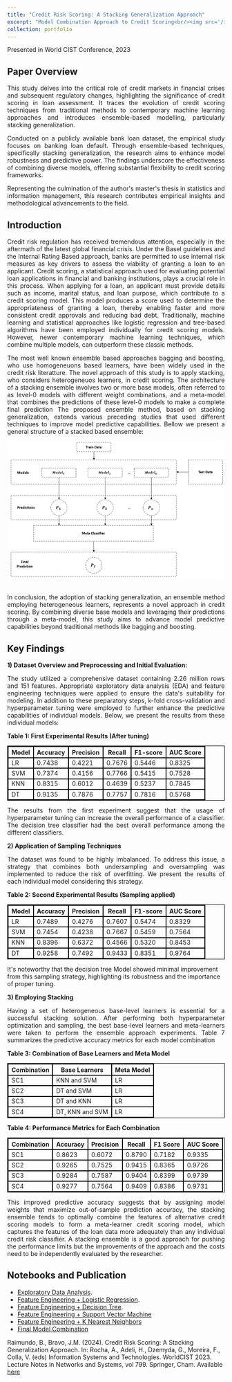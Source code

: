 ```yaml
---
title: "Credit Risk Scoring: A Stacking Generalization Approach"
excerpt: "Model Combination Approach to Credit Scoring<br/><img src='/images/CreditCard.png'>"
collection: portfolio
---
```


Presented in World CIST Conference, 2023

**Paper Overview**
---
<div style="text-align: justify;">
<p>This study delves into the critical role of credit markets in financial crises and subsequent regulatory changes, highlighting the significance of credit scoring in loan assessment. It traces the evolution of credit scoring techniques from traditional methods to contemporary machine learning approaches and introduces ensemble-based modelling, particularly stacking generalization.</p>
</div>
<div style="text-align: justify;">
<p>Conducted on a publicly available bank loan dataset, the empirical study focuses on banking loan default. Through ensemble-based techniques, specifically stacking generalization, the research aims to enhance model robustness and predictive power. The findings underscore the effectiveness of combining diverse models, offering substantial flexibility to credit scoring frameworks.</p>
</div>
<div style="text-align: justify;">
<p>Representing the culmination of the author's master's thesis in statistics and information management, this research contributes empirical insights and methodological advancements to the field.</p>
</div>

**Introduction**
----
<div style="text-align: justify;">
<p>Credit risk regulation has received tremendous attention, especially in the aftermath of the latest global financial crisis. Under the Basel guidelines and the Internal Rating Based approach, banks are permitted to use internal risk measures as key drivers to assess the viability of granting a loan to an applicant. Credit scoring, a statistical approach used for evaluating potential loan applications in financial and banking institutions, plays a crucial role in this process. When applying for a loan, an applicant must provide details such as income, marital status, and loan purpose, which contribute to a credit scoring model. This model produces a score used to determine the appropriateness of granting a loan, thereby enabling faster and more consistent credit approvals and reducing bad debt. Traditionally, machine learning and statistical approaches like logistic regression and tree-based algorithms have been employed individually for credit scoring models. However, newer contemporary machine learning techniques, which combine multiple models, can outperform these classic methods.</p>
</div>
<div style="text-align: justify;">
<p>The most well known ensemble based approaches bagging and boosting, who use homogeneuons based learners, have been widely used in the credit risk literatture. The novel approach of this study is to apply stacking, who considers heterogeneuos learners, in credit scoring. The architecture of a stacking ensemble involves two or more base models, often referred to as level-0 models with different weight combinations, and a meta-model that combines the predictions of these level-0 models to make a complete final prediction The proposed ensemble method, based on stacking generalization, extends various preceding studies that used different techniques to improve model predictive capabilities. Bellow we present a general structure of a stacked based ensemble:</p>
</div>

<div style="text-align: center;">
    <img src="/images/stacking.png" alt="Stacked Ensemble Model Structure">
    <br><br>
</div>

<div style="text-align: justify;">

<p>In conclusion, the adoption of stacking generalization, an ensemble method employing heterogeneous learners, represents a novel approach in credit scoring. By combining diverse base models and leveraging their predictions through a meta-model, this study aims to advance model predictive capabilities beyond traditional methods like bagging and boosting.</p>
</div>


**Key Findings**
---


**1) Dataset Overview and Preprocessing and Initial Evaluation:**

<div style="text-align: justify;">
<p>The study utilized a comprehensive dataset containing 2.26 million rows and 151 features. Appropriate exploratory data analysis (EDA) and feature engineering techniques were applied to ensure the data's suitability for modeling. In addition to these preparatory steps, k-fold cross-validation and hyperparameter tuning were employed to further enhance the predictive capabilities of individual models. Below, we present the results from these individual models:</p>
</div>

**Table 1: First Experimental Results (After tuning)**
<table style="width:100%; border-collapse: collapse; border: 1px solid black;">
    <tr>
        <th style="border: 2px solid black;">Model</th>
        <th style="border: 2px solid black;">Accuracy</th>
        <th style="border: 2px solid black;">Precision</th>
        <th style="border: 2px solid black;">Recall</th>
        <th style="border: 2px solid black;">F1-score</th>
        <th style="border: 2px solid black;">AUC Score</th>
    </tr>
    <tr>
        <td style="border: 2px solid black;">LR</td>
        <td style="border: 2px solid black;">0.7438</td>
        <td style="border: 2px solid black;">0.4221</td>
        <td style="border: 2px solid black;">0.7676</td>
        <td style="border: 2px solid black;">0.5446</td>
        <td style="border: 2px solid black;">0.8325</td>
    </tr>
    <tr>
        <td style="border: 2px solid black;">SVM</td>
        <td style="border: 2px solid black;">0.7374</td>
        <td style="border: 2px solid black;">0.4156</td>
        <td style="border: 2px solid black;">0.7766</td>
        <td style="border: 2px solid black;">0.5415</td>
        <td style="border: 2px solid black;">0.7528</td>
    </tr>
    <tr>
        <td style="border: 2px solid black;">KNN</td>
        <td style="border: 2px solid black;">0.8315</td>
        <td style="border: 2px solid black;">0.6012</td>
        <td style="border: 2px solid black;">0.4639</td>
        <td style="border: 2px solid black;">0.5237</td>
        <td style="border: 2px solid black;">0.7845</td>
    </tr>
    <tr>
        <td style="border: 2px solid black;">DT</td>
        <td style="border: 2px solid black;">0.9135</td>
        <td style="border: 2px solid black;">0.7876</td>
        <td style="border: 2px solid black;">0.7757</td>
        <td style="border: 2px solid black;">0.7816</td>
        <td style="border: 2px solid black;">0.5768</td>
    </tr>
</table>

<div style="text-align: justify;">
<p>The results from the first experiment suggest that the usage of hyperparameter tuning can increase the overall performance of a classifier. The decision tree classifier had the best overall performance among the different classifiers.</p>
</div>


**2) Application of Sampling Techniques**
<div style="text-align: justify;">
<p>The dataset was found to be highly imbalanced. To address this issue, a strategy that combines both undersampling and oversampling was implemented to reduce the risk of overfitting. We present the results of each individual model considering this strategy.</p>
</div>

**Table 2: Second Experimental Results (Sampling applied)**
<table style="width:100%; border-collapse: collapse; border: 1px solid black;">
    <tr>
        <th style="border: 2px solid black;">Model</th>
        <th style="border: 2px solid black;">Accuracy</th>
        <th style="border: 2px solid black;">Precision</th>
        <th style="border: 2px solid black;">Recall</th>
        <th style="border: 2px solid black;">F1-score</th>
        <th style="border: 2px solid black;">AUC Score</th>
    </tr>
    <tr>
        <td style="border: 2px solid black;">LR</td>
        <td style="border: 2px solid black;">0.7489</td>
        <td style="border: 2px solid black;">0.4276</td>
        <td style="border: 2px solid black;">0.7607</td>
        <td style="border: 2px solid black;">0.5474</td>
        <td style="border: 2px solid black;">0.8329</td>
    </tr>
    <tr>
        <td style="border: 2px solid black;">SVM</td>
        <td style="border: 2px solid black;">0.7454</td>
        <td style="border: 2px solid black;">0.4238</td>
        <td style="border: 2px solid black;">0.7667</td>
        <td style="border: 2px solid black;">0.5459</td>
        <td style="border: 2px solid black;">0.7564</td>
    </tr>
    <tr>
        <td style="border: 2px solid black;">KNN</td>
        <td style="border: 2px solid black;">0.8396</td>
        <td style="border: 2px solid black;">0.6372</td>
        <td style="border: 2px solid black;">0.4566</td>
        <td style="border: 2px solid black;">0.5320</td>
        <td style="border: 2px solid black;">0.8453</td>
    </tr>
    <tr>
        <td style="border: 2px solid black;">DT</td>
        <td style="border: 2px solid black;">0.9258</td>
        <td style="border: 2px solid black;">0.7492</td>
        <td style="border: 2px solid black;">0.9433</td>
        <td style="border: 2px solid black;">0.8351</td>
        <td style="border: 2px solid black;">0.9764</td>
    </tr>
</table>


It's noteworthy that the decision tree Model showed minimal improvement from this sampling strategy, highlighting its robustness and the importance of proper tuning.

**3) Employing Stacking**
<div style="text-align: justify;">
<p>Having a set of heterogeneous base-level learners is essential for a successful stacking solution. After performing both hyperparameter optimization and sampling, the best base-level learners and meta-learners were taken to perform the ensemble approach experiments. Table 7 summarizes the predictive accuracy metrics for each model combination</p>
</div>

**Table 3: Combination of Base Learners and Meta Model**
<table style="width:100%; border-collapse: collapse; border: 1px solid black;">
    <tr>
        <th style="border: 2px solid black;">Combination</th>
        <th style="border: 2px solid black;">Base Learners</th>
        <th style="border: 2px solid black;">Meta Model</th>
    </tr>
    <tr>
        <td style="border: 2px solid black;">SC1</td>
        <td style="border: 2px solid black;">KNN and SVM</td>
        <td style="border: 2px solid black;">LR</td>
    </tr>
    <tr>
        <td style="border: 2px solid black;">SC2</td>
        <td style="border: 2px solid black;">DT and SVM</td>
        <td style="border: 2px solid black;">LR</td>
    </tr>
    <tr>
        <td style="border: 2px solid black;">SC3</td>
        <td style="border: 2px solid black;">DT and KNN</td>
        <td style="border: 2px solid black;">LR</td>
    </tr>
    <tr>
        <td style="border: 2px solid black;">SC4</td>
        <td style="border: 2px solid black;">DT, KNN and SVM</td>
        <td style="border: 2px solid black;">LR</td>
    </tr>
</table>

**Table 4: Performance Metrics for Each Combination**
<table style="width:100%; border-collapse: collapse; border: 1px solid black;">
    <tr>
        <th style="border: 2px solid black;">Combination</th>
        <th style="border: 2px solid black;">Accuracy</th>
        <th style="border: 2px solid black;">Precision</th>
        <th style="border: 2px solid black;">Recall</th>
        <th style="border: 2px solid black;">F1 Score</th>
        <th style="border: 2px solid black;">AUC Score</th>
    </tr>
    <tr>
        <td style="border: 2px solid black;">SC1</td>
        <td style="border: 2px solid black;">0.8623</td>
        <td style="border: 2px solid black;">0.6072</td>
        <td style="border: 2px solid black;">0.8790</td>
        <td style="border: 2px solid black;">0.7182</td>
        <td style="border: 2px solid black;">0.9335</td>
    </tr>
    <tr>
        <td style="border: 2px solid black;">SC2</td>
        <td style="border: 2px solid black;">0.9265</td>
        <td style="border: 2px solid black;">0.7525</td>
        <td style="border: 2px solid black;">0.9415</td>
        <td style="border: 2px solid black;">0.8365</td>
        <td style="border: 2px solid black;">0.9726</td>
    </tr>
    <tr>
        <td style="border: 2px solid black;">SC3</td>
        <td style="border: 2px solid black;">0.9284</td>
        <td style="border: 2px solid black;">0.7587</td>
        <td style="border: 2px solid black;">0.9404</td>
        <td style="border: 2px solid black;">0.8399</td>
        <td style="border: 2px solid black;">0.9739</td>
    </tr>
    <tr>
        <td style="border: 2px solid black;">SC4</td>
        <td style="border: 2px solid black;">0.9277</td>
        <td style="border: 2px solid black;">0.7564</td>
        <td style="border: 2px solid black;">0.9409</td>
        <td style="border: 2px solid black;">0.8386</td>
        <td style="border: 2px solid black;">0.9731</td>
    </tr>
</table>

<div style="text-align: justify;">
<p>This improved predictive accuracy suggests that by assigning model weights that maximize out-of-sample prediction accuracy, the stacking ensemble tends to optimally combine the features of alternative credit scoring models to form a meta-learner credit scoring model, which captures the features of the loan data more adequately than any individual credit risk classifier. 
A stacking ensemble is a good approach for pushing the performance limits but the improvements of the approach and the costs need to be independently evaluated by the researcher.</p>
</div>


**Notebooks and Publication**
---
* [Exploratory Data Analysis](https://github.com/BernardoRaimundo/Credit-Risk-Stacking-Ensemble/blob/main/Python%20Code%20For%20Deployment/1.%20Lending%20Club%20(EDA).ipynb).
* [Feature Engineering + Logistic Regression](https://github.com/BernardoRaimundo/Credit-Risk-Stacking-Ensemble/blob/main/Python%20Code%20For%20Deployment/2.%20Lending%20Club%20(Feature%20Engineering%20%2B%20LR).ipynb).
* [Feature Engineering + Decision Tree](https://github.com/BernardoRaimundo/Credit-Risk-Stacking-Ensemble/blob/main/Python%20Code%20For%20Deployment/3.%20Lending%20Club%20(Feature%20Engineering%20%2B%20DT).ipynb).
* [Feature Engineering + Support Vector Machine](https://github.com/BernardoRaimundo/Credit-Risk-Stacking-Ensemble/blob/main/Python%20Code%20For%20Deployment/4.%20Lending%20Club%20(Feature%20Engineering%20%2B%20SVM).ipynb)
* [Feature Engineering + K Nearest Neighbors](https://github.com/BernardoRaimundo/Credit-Risk-Stacking-Ensemble/blob/main/Python%20Code%20For%20Deployment/5.%20Lending%20Club%20(Feature%20Engineering%20%2B%20KNN).ipynb)
* [Final Model Combination](https://github.com/BernardoRaimundo/Credit-Risk-Stacking-Ensemble/blob/main/Python%20Code%20For%20Deployment/6.%20Lending%20Club%20(Stacking).ipynb)



Raimundo, B., Bravo, J.M. (2024). Credit Risk Scoring: A Stacking Generalization Approach. In: Rocha, A., Adeli, H., Dzemyda, G., Moreira, F., Colla, V. (eds) Information Systems and Technologies. WorldCIST 2023. Lecture Notes in Networks and Systems, vol 799. Springer, Cham. Available [here](https://doi.org/10.1007/978-3-031-45642-8_38)

